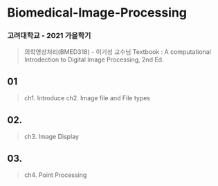 # Biomedical-Image-Processing

### 고려대학교 - 2021 가을학기
> 의학영상처리(BMED318) - 이기성 교수님
> Textbook : A computational Introdection to Digital Image Processing, 2nd Ed.


## 01
> ch1. Introduce
> ch2. Image file and File types


## 02. 
> ch3. Image Display


## 03. 
> ch4. Point Processing
